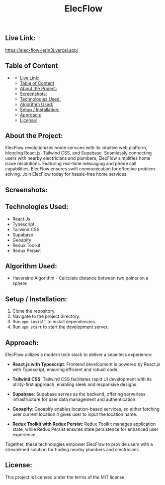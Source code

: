 # 
<h1 align="center"> ElecFlow </h1> <br>
<p align="center">
  <a href="#">
    <Logo/>
  </a>
</p>

## Live Link: 
https://elec-flow-jerin3j.vercel.app/

 ## Table of Content
- [](#)
  - [Live Link:](#live-link)
  - [Table of Content](#table-of-content)
  - [About the Project:](#about-the-project)
  - [Screenshots:](#screenshots)
  - [Technologies Used:](#technologies-used)
  - [Algorithm Used:](#algorithm-used)
  - [Setup / Installation:](#setup--installation)
  - [Approach:](#approach)
  - [License:](#license)

## About the Project:
ElecFlow revolutionizes home services with its intuitive web platform, blending React.js, Tailwind CSS, and Supabase. Seamlessly connecting users with nearby electricians and plumbers, ElecFlow simplifies home issue resolutions. Featuring real-time messaging and phone call capabilities, ElecFlow ensures swift communication for effective problem-solving. Join ElecFlow today for hassle-free home services.

## Screenshots:


## Technologies Used:
- React.Js
- Typescript
- Tailwind CSS
- Supabase
- Geoapify
- Redux Toolkit
- Redux Persist

## Algorithm Used:

  - Haversine Algorithm - Calculate distance between two points on a sphere

## Setup / Installation:
1. Clone the repository.
2. Navigate to the project directory.
3. Run `npm install` to install dependencies.
4. Run `npm start` to start the development server.

## Approach:
ElecFlow utilizes a modern tech stack to deliver a seamless experience:

- **React.js with Typescript**: Frontend development is powered by React.js with Typescript, ensuring efficient and robust code.

- **Tailwind CSS**: Tailwind CSS facilitates rapid UI development with its utility-first approach, enabling sleek and responsive designs.

- **Supabase**: Supabase serves as the backend, offering serverless infrastructure for user data management and authentication.

- **Geoapify**: Geoapify enables location-based services, so either fetching user current location it gives user to input the location name.

- **Redux Toolkit with Redux Persist**: Redux Toolkit manages application state, while Redux Persist ensures state persistence for enhanced user experience.

Together, these technologies empower ElecFlow to provide users with a streamlined solution for finding nearby plumbers and electricians


## License:
This project is licensed under the terms of the MIT license.

